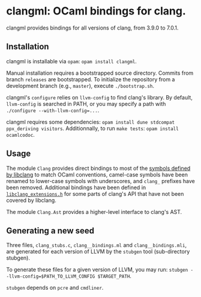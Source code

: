 # clangml: OCaml bindings for clang.

clangml provides bindings for all versions of clang, from 3.9.0 to
7.0.1.

## Installation

clangml is installable via `opam`: `opam install clangml`. 

Manual installation requires a bootstrapped source directory.
Commits from branch `releases` are bootstrapped.
To initialize the repository from a development branch (e.g., `master`),
execute `./bootstrap.sh`.

clangml's `configure` relies on `llvm-config` to find clang's library.
By default, `llvm-config` is searched in PATH, or you may
specify a path with `./configure --with-llvm-config=...`.

clangml requires some dependencies:
`opam install dune stdcompat ppx_deriving visitors`.
Additionnally, to run `make tests`: `opam install ocamlcodoc`.

## Usage

The module `Clang` provides direct bindings to most of the [symbols
defined by libclang][1] to match OCaml conventions, camel-case symbols
have been renamed to lower-case symbols with underscores, and `clang_`
prefixes have been removed. Additional bindings have been defined in
[`libclang_extensions.h`][2] for some parts of clang's API that have
not been covered by libclang.

[1]: https://clang.llvm.org/doxygen/group__CINDEX.html
[2]: https://gitlab.inria.fr/tmartine/clangml/blob/master/clangml/libclang_extensions.h

The module `Clang.Ast` provides a higher-level interface to clang's AST.

## Generating a new seed

Three files, `clang_stubs.c`, `clang__bindings.ml` and
`clang__bindings.mli`, are generated for each version of LLVM by the
`stubgen` tool (sub-directory stubgen).

To generate these files for a given version of LLVM, you may run:
`stubgen --llvm-config=$PATH_TO_LLVM_CONFIG $TARGET_PATH`.

`stubgen` depends on `pcre` and `cmdliner`.